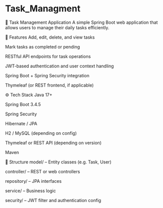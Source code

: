 # Task_Managment
📝 Task Management Application
A simple Spring Boot web application that allows users to manage their daily tasks efficiently.

🚀 Features
Add, edit, delete, and view tasks

Mark tasks as completed or pending

RESTful API endpoints for task operations

JWT-based authentication and user context handling

Spring Boot + Spring Security integration

Thymeleaf (or REST frontend, if applicable)

⚙️ Tech Stack
Java 17+

Spring Boot 3.4.5

Spring Security

Hibernate / JPA

H2 / MySQL (depending on config)

Thymeleaf or REST API (depending on version)

Maven

📁 Structure
model/ – Entity classes (e.g. Task, User)

controller/ – REST or web controllers

repository/ – JPA interfaces

service/ – Business logic

security/ – JWT filter and authentication config
